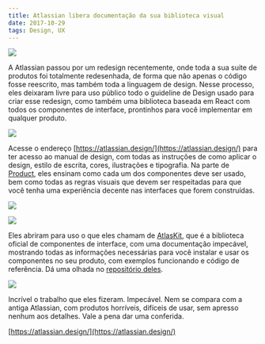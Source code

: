```yaml
---
title: Atlassian libera documentação da sua biblioteca visual
date: 2017-10-29
tags: Design, UX
---
```


![](https://i.imgur.com/OnzTBdE.png)

A Atlassian passou por um redesign recentemente, onde toda a sua suite de produtos foi totalmente redesenhada, de forma que não apenas o código fosse reescrito, mas também toda a linguagem de design. Nesse processo, eles deixaram livre para uso público todo o guideline de Design usado para criar esse redesign, como também uma biblioteca baseada em React com todos os componentes de interface, prontinhos para você implementar em qualquer produto.

![](https://i.imgur.com/dgG8NIw.gif)

Acesse o endereço [https://atlassian.design/](https://atlassian.design/) para ter acesso ao manual de design, com todas as instruções de como aplicar o design, estilo de escrita, cores, ilustrações e tipografia. Na parte de [Product](https://atlassian.design/guidelines/product/overview), eles ensinam como cada um dos componentes deve ser usado, bem como todas as regras visuais que devem ser respeitadas para que você tenha uma experiência decente nas interfaces que forem construídas.

![](https://i.imgur.com/ShlTOVy.png)

![](https://i.imgur.com/OTMeclP.gif)

Eles abriram para uso o que eles chamam de [AtlasKit](https://atlaskit.atlassian.com/), que é a biblioteca oficial de componentes de interface, com uma documentação impecável, mostrando todas as informações necessárias para você instalar e usar os componentes no seu produto, com exemplos funcionando e código de referência. Dá uma olhada no [repositório deles](https://bitbucket.org/atlassian/atlaskit).

![](https://i.imgur.com/1Tyj8vV.png)

Incrível o trabalho que eles fizeram. Impecável. Nem se compara com a antiga Atlassian, com produtos horríveis, difíceis de usar, sem apresso nenhum aos detalhes. Vale a pena dar uma conferida.

[https://atlassian.design/](https://atlassian.design/)